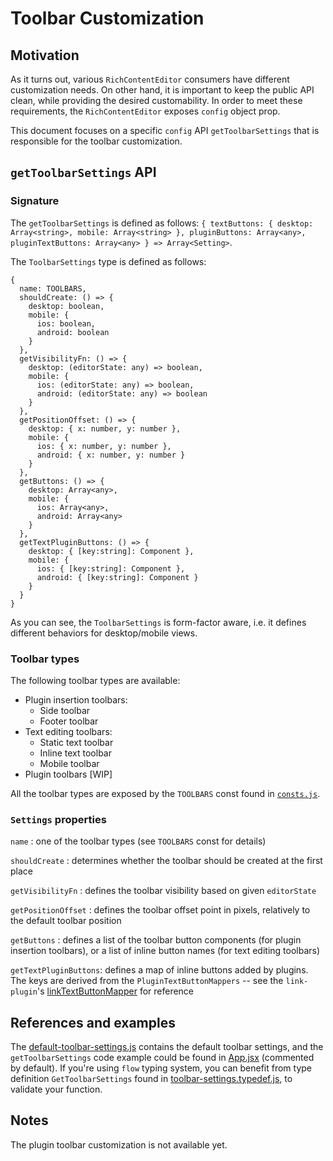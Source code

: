 # Toolbar Customization

## Motivation
As it turns out, various `RichContentEditor` consumers have different customization needs. On other hand, it is important to keep the public API clean, while providing the desired customability. In order to meet these requirements, the `RichContentEditor` exposes `config` object prop.

This document focuses on a specific `config` API `getToolbarSettings` that is responsible for the toolbar customization.
## `getToolbarSettings` API
### Signature
The `getToolbarSettings` is defined as follows: `{ textButtons: { desktop: Array<string>, mobile: Array<string> }, pluginButtons: Array<any>, pluginTextButtons: Array<any> } => Array<Setting>`.

The `ToolbarSettings` type is defined as follows:
```
{
  name: TOOLBARS,
  shouldCreate: () => {
    desktop: boolean,
    mobile: {
      ios: boolean,
      android: boolean
    }
  },
  getVisibilityFn: () => {
    desktop: (editorState: any) => boolean,
    mobile: {
      ios: (editorState: any) => boolean,
      android: (editorState: any) => boolean
    }
  },
  getPositionOffset: () => {
    desktop: { x: number, y: number },
    mobile: {
      ios: { x: number, y: number },
      android: { x: number, y: number }
    }
  },
  getButtons: () => {
    desktop: Array<any>,
    mobile: {
      ios: Array<any>,
      android: Array<any>
    }
  },
  getTextPluginButtons: () => {
    desktop: { [key:string]: Component },
    mobile: {
      ios: { [key:string]: Component },
      android: { [key:string]: Component }
    }
  }
}
```
As you can see, the `ToolbarSettings` is form-factor aware, i.e. it defines different behaviors for desktop/mobile views.
### Toolbar types
The following toolbar types are available:
  * Plugin insertion toolbars:
    * Side toolbar
    * Footer toolbar
  * Text editing toolbars:
    * Static text toolbar
    * Inline text toolbar
    * Mobile toolbar
  * Plugin toolbars [WIP]

All the toolbar types are exposed by the `TOOLBARS` const found in [`consts.js`](https://github.com/wix-incubator/rich-content/blob/develop/packages/common/src/consts.js).

### `Settings` properties
`name` : one of the toolbar types (see `TOOLBARS` const for details)

`shouldCreate` : determines whether the toolbar should be created at the first place

`getVisibilityFn` : defines the toolbar visibility based on given `editorState`

`getPositionOffset` : defines the toolbar offset point in pixels, relatively to the default toolbar position

`getButtons` : defines a list of the toolbar button components (for plugin insertion toolbars), or a list of inline button names (for text editing toolbars)

`getTextPluginButtons`: defines a map of inline buttons added by plugins. The keys are derived from the `PluginTextButtonMappers` -- see the `link-plugin`'s [linkTextButtonMapper](https://github.com/wix-incubator/rich-content/blob/develop/packages/plugin-link/src/toolbar/linkTextButtonMapper.js) for reference

## References and examples
The [default-toolbar-settings.js](https://github.com/wix-incubator/rich-content/blob/develop/packages/editor/src/RichContentEditor/Toolbars/default-toolbar-settings.js) contains the default toolbar settings, and the `getToolbarSettings` code example could be found in [App.jsx](https://github.com/wix-incubator/rich-content/blob/develop/examples/editor/src/App.jsx) (commented by default). If you're using `flow` typing system, you can benefit from type definition `GetToolbarSettings` found in [toolbar-settings.typedef.js](`https://github.com/wix-incubator/rich-content/blob/develop/flow-typed/toolbar-settings.typedef.js`), to validate your function.

## Notes
The plugin toolbar customization is not available yet.



